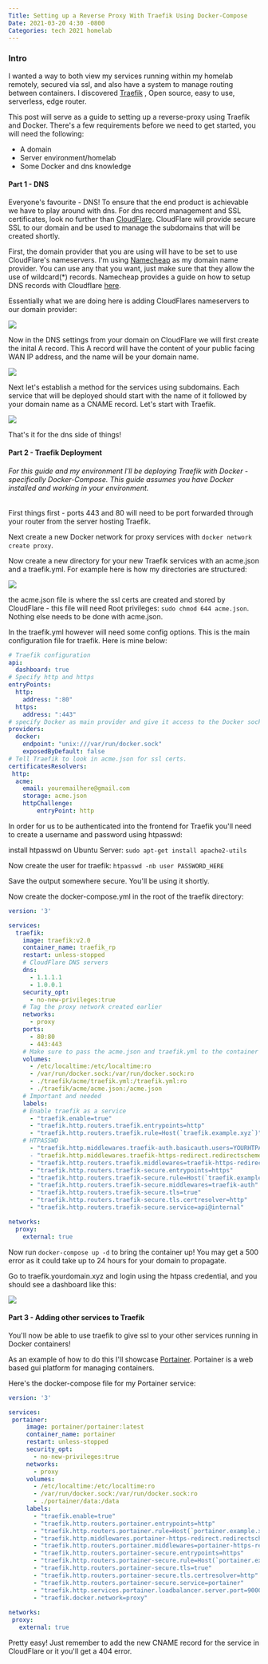 ```yaml
---
Title: Setting up a Reverse Proxy With Traefik Using Docker-Compose
Date: 2021-03-20 4:30 -0800
Categories: tech 2021 homelab
---
```


### Intro

I wanted a way to both view my services running within my homelab remotely, secured via ssl, and also have a system to manage routing between containers. I discovered [Traefik](https://containo.us/traefik/) , Open source, easy to use, serverless, edge router. 

This post will serve as a guide to setting up a reverse-proxy using Traefik and Docker. There's a few requirements before we need to get started, you will need the following:

- A domain  
- Server environment/homelab
- Some Docker and dns knowledge

#### Part 1 - DNS

Everyone's favourite - DNS! To ensure that the end product is achievable we have to play around with dns. For dns record management and SSL certificates, look no further than [CloudFlare](https://www.cloudflare.com/). CloudFlare will provide secure SSL to our domain and be used to manage the subdomains that will be created shortly.

First, the domain provider that you are using will have to be set to use CloudFlare's nameservers. I'm using [Namecheap](namecheap.com) as my domain name provider. You can use any that you want, just make sure that they allow the use of wildcard(*) records. Namecheap provides a guide on how to setup DNS records with Cloudflare [here](https://www.namecheap.com/support/knowledgebase/article.aspx/9607/2210/how-to-set-up-dns-records-for-your-domain-in-cloudflare-account).

Essentially what we are doing here is adding CloudFlares nameservers to our domain provider:

![](/assets/images/nameservers.png)

Now in the DNS settings from your domain on CloudFlare we will first create the inital A record. This A record will have the content of your public facing WAN IP address, and the name will be your domain name.

![](/assets/images/arecord.png)

Next let's establish a method for the services using subdomains. Each service that will be deployed should start with the name of it followed by your domain name as a CNAME record. Let's start with Traefik. 

![](/assets/images/cnamerecord.png)

That's it for the dns side of things! 


#### Part 2 - Traefik Deployment

###### For this guide and my environment I'll be deploying Traefik with Docker - specifically Docker-Compose. This guide assumes you have Docker installed and working in your environment.

First things first - ports 443 and 80 will need to be port forwarded through your router from the server hosting Traefik.

Next create a new Docker network for proxy services with ```docker network create proxy```.

Now create a new directory for your new Traefik services with an acme.json and a traefik.yml. For example here is how my directories are structured:

![](/assets/images/directory_structure.png)

the acme.json file is where the ssl certs are created and stored by CloudFlare - this file will need Root privileges: ```sudo chmod 644 acme.json```. Nothing else needs to be done with acme.json.


In the traefik.yml however will need some config options. This is the main configuration file for traefik. Here is mine below:

```yaml
# Traefik configuration 
api:
  dashboard: true
# Specify http and https  
entryPoints:
  http:
    address: ":80"
  https:
    address: ":443"
# specify Docker as main provider and give it access to the Docker socket.
providers:
  docker:
    endpoint: "unix:///var/run/docker.sock"
    exposedByDefault: false
# Tell Traefik to look in acme.json for ssl certs.  
certificatesResolvers:
 http:
  acme:
    email: youremailhere@gmail.com
    storage: acme.json
    httpChallenge:
        entryPoint: http
```

In order for us to be authenticated into the frontend for Traefik you'll need to create a username and password using htpasswd:

install htpasswd on Ubuntu Server: ```sudo apt-get install apache2-utils```

Now create the user for traefik: ```htpasswd -nb user PASSWORD_HERE```

Save the output somewhere secure. You'll be using it shortly.

Now create the docker-compose.yml in the root of the traefik directory:

```yaml
version: '3'

services:
  traefik:
    image: traefik:v2.0
    container_name: traefik_rp
    restart: unless-stopped
    # CloudFlare DNS servers
    dns:
      - 1.1.1.1
      - 1.0.0.1
    security_opt:
      - no-new-privileges:true
    # Tag the proxy network created earlier
    networks:
      - proxy
    ports:
      - 80:80
      - 443:443
    # Make sure to pass the acme.json and traefik.yml to the container as volumes.
    volumes:
      - /etc/localtime:/etc/localtime:ro
      - /var/run/docker.sock:/var/run/docker.sock:ro
      - ./traefik/acme/traefik.yml:/traefik.yml:ro
      - ./traefik/acme/acme.json:/acme.json
    # Important and needed 
    labels:
    # Enable traefik as a service
      - "traefik.enable=true"
      - "traefik.http.routers.traefik.entrypoints=http"
      - "traefik.http.routers.traefik.rule=Host(`traefik.example.xyz`)"
    # HTPASSWD 
      - "traefik.http.middlewares.traefik-auth.basicauth.users=YOURHTPASSUSER:PASSWORDHERE
      - "traefik.http.middlewares.traefik-https-redirect.redirectscheme.scheme=https"
      - "traefik.http.routers.traefik.middlewares=traefik-https-redirect"
      - "traefik.http.routers.traefik-secure.entrypoints=https"
      - "traefik.http.routers.traefik-secure.rule=Host(`traefik.example.xyz`)"
      - "traefik.http.routers.traefik-secure.middlewares=traefik-auth"
      - "traefik.http.routers.traefik-secure.tls=true"
      - "traefik.http.routers.traefik-secure.tls.certresolver=http"
      - "traefik.http.routers.traefik-secure.service=api@internal"

networks:
  proxy:
    external: true
```
 
 Now run ```docker-compose up -d``` to bring the container up! You may get a 500 error as it could take up to 24 hours for your domain to propagate.

 Go to traefik.yourdomain.xyz and login using the htpass credential, and you should see a dashboard like this:

 ![](/assets/images/traefik_dashboard.png)

 #### Part 3 - Adding other services to Traefik

 You'll now be able to use traefik to give ssl to your other services running in Docker containers!

 As an example of how to do this I'll showcase [Portainer](https://www.portainer.io/). Portainer is a web based gui platform for managing containers.

 Here's the docker-compose file for my Portainer service:

 ```yaml
version: '3'

services:
  portainer:
      image: portainer/portainer:latest
      container_name: portainer
      restart: unless-stopped
      security_opt:
        - no-new-privileges:true
      networks:
        - proxy
      volumes:
        - /etc/localtime:/etc/localtime:ro
        - /var/run/docker.sock:/var/run/docker.sock:ro
        - ./portainer/data:/data
      labels:
        - "traefik.enable=true"
        - "traefik.http.routers.portainer.entrypoints=http"
        - "traefik.http.routers.portainer.rule=Host(`portainer.example.xyz`)"
        - "traefik.http.middlewares.portainer-https-redirect.redirectscheme.scheme=https"
        - "traefik.http.routers.portainer.middlewares=portainer-https-redirect"
        - "traefik.http.routers.portainer-secure.entrypoints=https"
        - "traefik.http.routers.portainer-secure.rule=Host(`portainer.example.xyz`)"
        - "traefik.http.routers.portainer-secure.tls=true"
        - "traefik.http.routers.portainer-secure.tls.certresolver=http"
        - "traefik.http.routers.portainer-secure.service=portainer"
        - "traefik.http.services.portainer.loadbalancer.server.port=9000"
        - "traefik.docker.network=proxy"
  
networks:
  proxy:
    external: true
 ```

 Pretty easy! Just remember to add the new CNAME record for the service in CloudFlare or it you'll get a 404 error.

 
